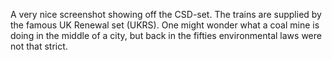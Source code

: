 ---
---

A very nice screenshot showing off the CSD-set. The trains are supplied by the famous UK Renewal set (UKRS). One might wonder what a coal mine is doing in the middle of a city, but back in the fifties environmental laws were not that strict.
